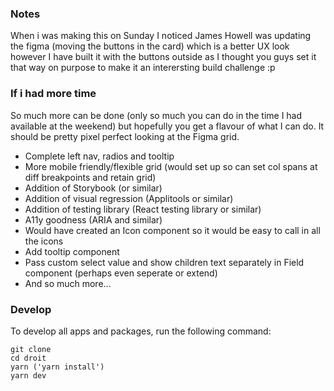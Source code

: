 ### Notes

When i was making this on Sunday I noticed James Howell was updating the figma (moving the buttons in the card) which is a better UX look however I have built it with the buttons outside as I thought you guys set it that way on purpose to make it an interersting build challenge :p

### If i had more time

So much more can be done (only so much you can do in the time I had available at the weekend) but hopefully you get a flavour of what I can do. It should be pretty pixel perfect looking at the Figma grid.

- Complete left nav, radios and tooltip
- More mobile friendly/flexible grid (would set up so can set col spans at diff breakpoints and retain grid)
- Addition of Storybook (or similar)
- Addition of visual regression (Applitools or similar)
- Addition of testing library (React testing library or similar)
- A11y goodness (ARIA and similar)
- Would have created an Icon component so it would be easy to call in all the icons
- Add tooltip component
- Pass custom select value and show children text separately in Field component (perhaps even seperate or extend)
- And so much more...

### Develop

To develop all apps and packages, run the following command:

```
git clone
cd droit
yarn ('yarn install')
yarn dev
```
